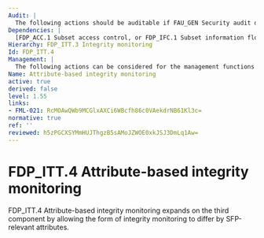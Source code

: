 ```yaml
---
Audit: |
  The following actions should be auditable if FAU_GEN Security audit data generation is included in the PP, PP-Module, functional package or ST: a) minimal: Successful transfers of user data, including identification of the integrity protection method used; b) basic: All attempts to transfer user data, including the integrity protection method used and any errors that occurred; c) basic: Unauthorized attempts to change the integrity protection method; d) detailed: The action taken upon detection of an integrity error.
Dependencies: |
  [FDP_ACC.1 Subset access control, or FDP_IFC.1 Subset information flow control] FDP_ITT.2 Transmission separation by attribute
Hierarchy: FDP_ITT.3 Integrity monitoring
Id: FDP_ITT.4
Management: |
  The following actions can be considered for the management functions in FMT: a) the specification of the actions to be taken upon detection of an integrity error can be configurable.
Name: Attribute-based integrity monitoring
active: true
derived: false
level: 1.55
links:
- FML-021: RcMOAwQWb9MCGlxAXCi6WBcfh86c0VAekdrNB61Kl3c=
normative: true
ref: ''
reviewed: h5zPGCXSYMmHUJThgzB5sAMoJZWOE0xkJSJ3DmLq1Aw=
---
```


# FDP_ITT.4 Attribute-based integrity monitoring

FDP_ITT.4 Attribute-based integrity monitoring expands on the third component by allowing the form of integrity monitoring to differ by SFP-relevant attributes.